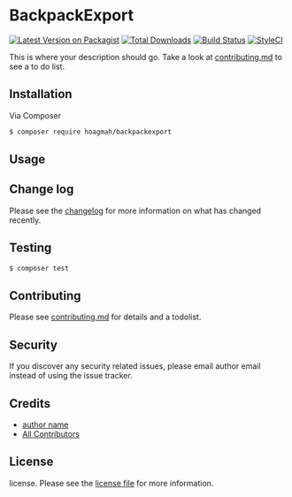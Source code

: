 # BackpackExport

[![Latest Version on Packagist][ico-version]][link-packagist]
[![Total Downloads][ico-downloads]][link-downloads]
[![Build Status][ico-travis]][link-travis]
[![StyleCI][ico-styleci]][link-styleci]

This is where your description should go. Take a look at [contributing.md](contributing.md) to see a to do list.

## Installation

Via Composer

``` bash
$ composer require hoagmah/backpackexport
```

## Usage

## Change log

Please see the [changelog](changelog.md) for more information on what has changed recently.

## Testing

``` bash
$ composer test
```

## Contributing

Please see [contributing.md](contributing.md) for details and a todolist.

## Security

If you discover any security related issues, please email author email instead of using the issue tracker.

## Credits

- [author name][link-author]
- [All Contributors][link-contributors]

## License

license. Please see the [license file](license.md) for more information.

[ico-version]: https://img.shields.io/packagist/v/hoagmah/backpackexport.svg?style=flat-square
[ico-downloads]: https://img.shields.io/packagist/dt/hoagmah/backpackexport.svg?style=flat-square
[ico-travis]: https://img.shields.io/travis/hoagmah/backpackexport/master.svg?style=flat-square
[ico-styleci]: https://styleci.io/repos/12345678/shield

[link-packagist]: https://packagist.org/packages/hoagmah/backpackexport
[link-downloads]: https://packagist.org/packages/hoagmah/backpackexport
[link-travis]: https://travis-ci.org/hoagmah/backpackexport
[link-styleci]: https://styleci.io/repos/12345678
[link-author]: https://github.com/hoagmah
[link-contributors]: ../../contributors
